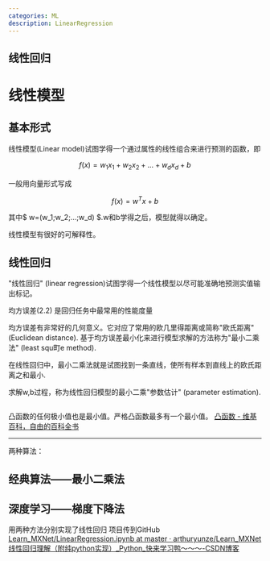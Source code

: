 ```yaml
---
categories: ML
description: LinearRegression
---
```


线性回归
---

# 线性模型

## 基本形式

线性模型(Linear model)试图学得一个通过属性的线性组合来进行预测的函数，即

$$ f(x)=w_1x_1+w_2x_2+...+w_dx_d+b $$

一般用向量形式写成

$$ f(x)=w^Tx+b $$

其中$ w=(w_1;w_2;...;w_d) $.w和b学得之后，模型就得以确定。

线性模型有很好的可解释性。

## 线性回归

"线性回归" (linear regression)试图学得一个线性模型以尽可能准确地预测实值输出标记。

均方误差(2.2) 是回归任务中最常用的性能度量

均方误差有非常好的几何意义。它对应了常用的欧几里得距离或简称"欧氏距离" (Euclidean distance). 基于均方误差最小化来进行模型求解的方法称为"最小二乘法" (least squ町e method).

在线性回归中，最小二乘法就是试图找到一条直线，使所有样本到直线上的欧氏距离之和最小.

求解w,b过程，称为线性回归模型的最小二乘"参数估计" (parameter estimation).

```python

```

凸函数的任何极小值也是最小值。严格凸函数最多有一个最小值。
[凸函数 - 维基百科，自由的百科全书](https://zh.wikipedia.org/zh-hans/%E5%87%B8%E5%87%BD%E6%95%B0)



---

两种算法：

经典算法——最小二乘法
---

深度学习——梯度下降法
---

用两种方法分别实现了线性回归
项目传到GitHub
[Learn_MXNet/LinearRegression.ipynb at master · arthuryunze/Learn_MXNet](https://github.com/arthuryunze/Learn_MXNet/blob/master/ML%E5%9F%BA%E7%A1%80%E7%BB%83%E4%B9%A0/LinearRegression.ipynb)
[线性回归理解（附纯python实现）_Python_快来学习鸭～～～-CSDN博客](https://blog.csdn.net/sxf1061926959/article/details/66976356)

